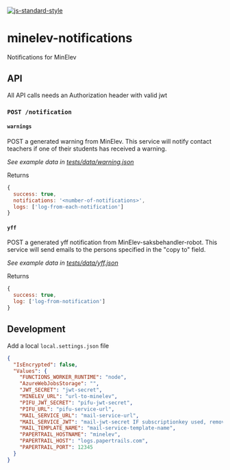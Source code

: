 [![js-standard-style](https://img.shields.io/badge/code%20style-standard-brightgreen.svg?style=flat)](https://github.com/feross/standard)

# minelev-notifications

Notifications for MinElev

## API

All API calls needs an Authorization header with valid jwt

### `POST /notification`

#### `warnings`

POST a generated warning from MinElev.
This service will notify contact teachers if one of their students has received a warning.

*See example data in [tests/data/warning.json](https://github.com/vtfk/minelev-notifications/blob/main/tests/data/warning.json)*

Returns

```JavaScript
{
  success: true,
  notifications: '<number-of-notifications>',
  logs: ['log-from-each-notification']
}
```

#### `yff`

POST a generated yff notification from MinElev-saksbehandler-robot.
This service will send emails to the persons specified in the "copy to" field.

*See example data in [tests/data/yff.json](https://github.com/vtfk/minelev-notifications/blob/main/tests/data/yff.json)*

Returns

```JavaScript
{
  success: true,
  log: ['log-from-notification']
}
```

## Development

Add a local `local.settings.json` file

```JSON
{
  "IsEncrypted": false,
  "Values": {
    "FUNCTIONS_WORKER_RUNTIME": "node",
    "AzureWebJobsStorage": "",
    "JWT_SECRET": "jwt-secret",
    "MINELEV_URL": "url-to-minelev",
    "PIFU_JWT_SECRET": "pifu-jwt-secret",
    "PIFU_URL": "pifu-service-url",
    "MAIL_SERVICE_URL": "mail-service-url",
    "MAIL_SERVICE_JWT": "mail-jwt-secret IF subscriptionkey used, remove this",
    "MAIL_TEMPLATE_NAME": "mail-service-template-name",
    "PAPERTRAIL_HOSTNAME": "minelev",
    "PAPERTRAIL_HOST": "logs.papertrails.com",
    "PAPERTRAIL_PORT": 12345
  }
}
```
